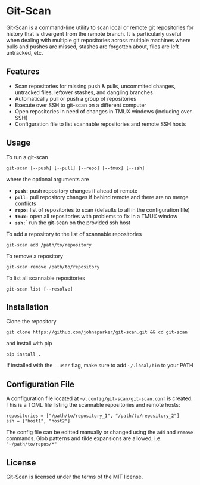 # Git-Scan
Git-Scan is a command-line utility to scan local or remote git repositories for history that is divergent from the remote branch.
It is particularly useful when dealing with multiple git repositories across multiple machines where pulls and pushes are missed, stashes are forgotten about, files are left untracked, etc.

## Features
+ Scan repositories for missing push & pulls, uncommited changes, untracked files, leftover stashes, and dangling branches
+ Automatically pull or push a group of repositories
+ Execute over SSH to git-scan on a different computer
+ Open repositories in need of changes in TMUX windows (including over SSH)
+ Configuration file to list scannable repositories and remote SSH hosts

## Usage
To run a git-scan
```
git-scan [--push] [--pull] [--repo] [--tmux] [--ssh]
```
where the optional arguments are
+ **``push:``**   push repository changes if ahead of remote
+ **``pull:``**   pull repository changes if behind remote and there are no merge conflicts
+ **``repo:``**   list of repositories to scan (defaults to all in the configuration file)
+ **``tmux:``**   open all repositories with problems to fix in a TMUX window
+ **``ssh:``**`   run the git-scan on the provided ssh host

To add a repository to the list of scannable repositories
```
git-scan add /path/to/repository
```
To remove a repository
```
git-scan remove /path/to/repository
```
To list all scannable repositories
```
git-scan list [--resolve]
```

## Installation
Clone the repository
```shell
git clone https://github.com/johnaparker/git-scan.git && cd git-scan
```
and install with pip
```shell
pip install .
```
If installed with the ``--user`` flag, make sure to add ``~/.local/bin`` to your PATH

## Configuration File
A configuration file located at ``~/.config/git-scan/git-scan.conf`` is created.
This is a TOML file listing the scannable repositories and remote hosts:
```
repositories = ["/path/to/repository_1", "/path/to/repository_2"]
ssh = ["host1", "host2"]
```
The config file can be editted manually or changed using the ``add`` and ``remove`` commands.
Glob patterns and tilde expansions are allowed, i.e. ``"~/path/to/repos/*"``

## License
Git-Scan is licensed under the terms of the MIT license.
